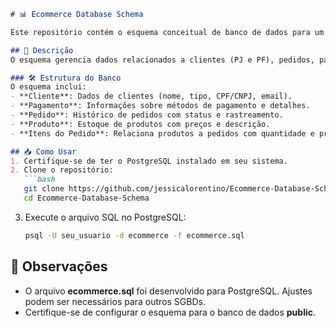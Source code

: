 ```markdown
# 📊 Ecommerce Database Schema

Este repositório contém o esquema conceitual de banco de dados para um sistema de e-commerce, desenvolvido para ser usado com PostgreSQL.

## 🚀 Descrição
O esquema gerencia dados relacionados a clientes (PJ e PF), pedidos, pagamentos e produtos, fornecendo uma estrutura eficiente para transações e rastreamento.

### 🛠 Estrutura do Banco
O esquema inclui:
- **Cliente**: Dados de clientes (nome, tipo, CPF/CNPJ, email).
- **Pagamento**: Informações sobre métodos de pagamento e detalhes.
- **Pedido**: Histórico de pedidos com status e rastreamento.
- **Produto**: Estoque de produtos com preços e descrição.
- **Itens do Pedido**: Relaciona produtos a pedidos com quantidade e preço total.

## 📥 Como Usar
1. Certifique-se de ter o PostgreSQL instalado em seu sistema.
2. Clone o repositório:
   ```bash
   git clone https://github.com/jessicalorentino/Ecommerce-Database-Schema.git
   cd Ecommerce-Database-Schema
   ```
3. Execute o arquivo SQL no PostgreSQL:
   ```bash
   psql -U seu_usuario -d ecommerce -f ecommerce.sql
   ```

## 🧐 Observações
- O arquivo **ecommerce.sql** foi desenvolvido para PostgreSQL. Ajustes podem ser necessários para outros SGBDs.
- Certifique-se de configurar o esquema para o banco de dados **public**.

